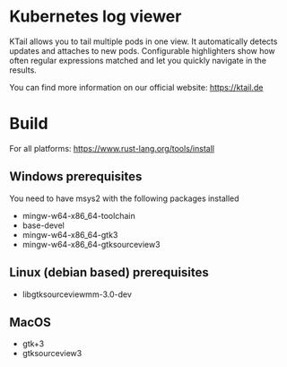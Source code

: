 # Kubernetes log viewer

KTail allows you to tail multiple pods in one view. It automatically detects updates and attaches to new pods. Configurable highlighters show how often regular expressions matched and let you quickly navigate in the results.

You can find more information on our official website: https://ktail.de

# Build
For all platforms: https://www.rust-lang.org/tools/install

## Windows prerequisites
You need to have msys2 with the following packages installed

- mingw-w64-x86_64-toolchain
- base-devel
- mingw-w64-x86_64-gtk3
- mingw-w64-x86_64-gtksourceview3

## Linux (debian based) prerequisites 
- libgtksourceviewmm-3.0-dev

## MacOS
- gtk+3 
- gtksourceview3